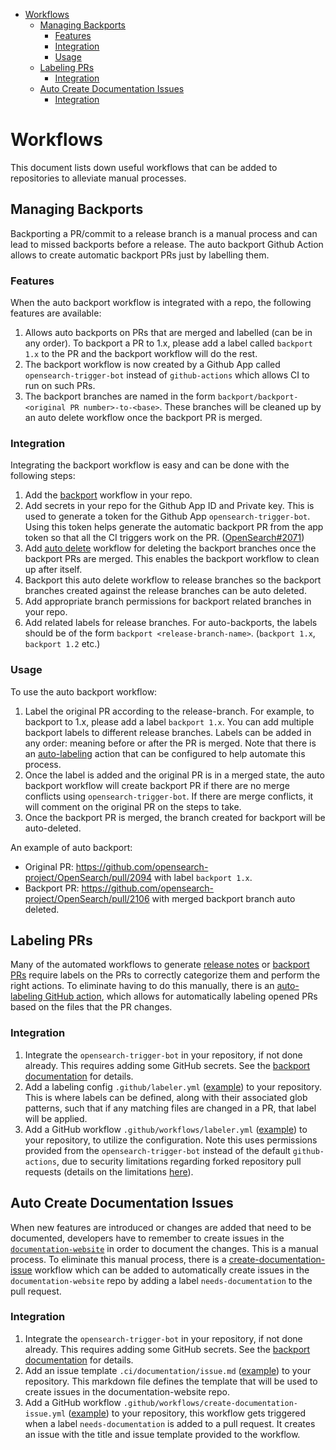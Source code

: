 - [Workflows](#workflows)
  - [Managing Backports](#managing-backports)
    - [Features](#features)
    - [Integration](#integration)
    - [Usage](#usage)
  - [Labeling PRs](#labeling-prs)
    - [Integration](#integration-1)
  - [Auto Create Documentation Issues](#auto-create-documentation-issues)
    - [Integration](#integration-2)

# Workflows

This document lists down useful workflows that can be added to repositories to alleviate manual processes.

## Managing Backports

Backporting a PR/commit to a release branch is a manual process and can lead to missed backports before a release. The auto backport Github Action allows to create automatic backport PRs just by labelling them.

### Features

When the auto backport workflow is integrated with a repo, the following features are available:

1. Allows auto backports on PRs that are merged and labelled (can be in any order). To backport a PR to 1.x, please add a label called `backport 1.x` to the PR and the backport workflow will do the rest.
2. The backport workflow is now created by a Github App called `opensearch-trigger-bot` instead of `github-actions` which allows CI to run on such PRs.
3. The backport branches are named in the form `backport/backport-<original PR number>-to-<base>`. These branches will be cleaned up by an auto delete workflow once the backport PR is merged.

### Integration

Integrating the backport workflow is easy and can be done with the following steps:

1. Add the [backport](https://github.com/opensearch-project/OpenSearch/blob/main/.github/workflows/backport.yml) workflow in your repo.
2. Add secrets in your repo for the Github App ID and Private key. This is used to generate a token for the Github App `opensearch-trigger-bot`. Using this token helps generate the automatic backport PR from the app token so that all the CI triggers work on the PR. ([OpenSearch#2071](https://github.com/opensearch-project/OpenSearch/pull/2071))
3. Add [auto delete](https://github.com/opensearch-project/OpenSearch/blob/main/.github/workflows/delete_backport_branch.yml) workflow for deleting the backport branches once the backport PRs are merged. This enables the backport workflow to clean up after itself.
4. Backport this auto delete workflow to release branches so the backport branches created against the release branches can be auto deleted.
5. Add appropriate branch permissions for backport related branches in your repo.
6. Add related labels for release branches. For auto-backports, the labels should be of the form `backport <release-branch-name>`. (`backport 1.x`, `backport 1.2` etc.)

### Usage

To use the auto backport workflow:

1. Label the original PR according to the release-branch. For example, to backport to 1.x, please add a label `backport 1.x`. You can add multiple backport labels to different release branches. Labels can be added in any order: meaning before or after the PR is merged. Note that there is an [auto-labeling](#labeling-prs) action that can be configured to help automate this process.
2. Once the label is added and the original PR is in a merged state, the auto backport workflow will create backport PR if there are no merge conflicts using `opensearch-trigger-bot`. If there are merge conflicts, it will comment on the original PR on the steps to take.
3. Once the backport PR is merged, the branch created for backport will be auto-deleted.

An example of auto backport:
- Original PR: https://github.com/opensearch-project/OpenSearch/pull/2094 with label `backport 1.x`.
- Backport PR: https://github.com/opensearch-project/OpenSearch/pull/2106 with merged backport branch auto deleted.


## Labeling PRs

Many of the automated workflows to generate [release notes](./RELEASE_NOTES.md) or [backport PRs](#managing-backports) require labels on the PRs to correctly categorize them and perform the right actions. To eliminate having to do this manually, there is an [auto-labeling GitHub action](https://github.com/actions/labeler), which allows for automatically labeling opened PRs based on the files that the PR changes.

### Integration

1. Integrate the `opensearch-trigger-bot` in your repository, if not done already. This requires adding some GitHub secrets. See the [backport documentation](#managing-backports) for details.
2. Add a labeling config `.github/labeler.yml` ([example](https://github.com/actions/labeler#common-examples)) to your repository. This is where labels can be defined, along with their associated glob patterns, such that if any matching files are changed in a PR, that label will be applied.
3. Add a GitHub workflow `.github/workflows/labeler.yml` ([example](https://github.com/opensearch-project/anomaly-detection-dashboards-plugin/blob/main/.github/workflows/labeler.yml)) to your repository, to utilize the configuration. Note this uses permissions provided from the `opensearch-trigger-bot` instead of the default `github-actions`, due to security limitations regarding forked repository pull requests (details on the limitations [here](https://github.com/actions/first-interaction/issues/10)).


## Auto Create Documentation Issues

When new features are introduced or changes are added that need to be documented, developers have to remember to create issues in the [`documentation-website`](https://github.com/opensearch-project/documentation-website) in order to document the changes. This is a manual process. To eliminate this manual process, there is a [create-documentation-issue](https://github.com/opensearch-project/OpenSearch/blob/main/.github/workflows/create-documentation-issue.yml) workflow which can be added to automatically create issues in the `documentation-website` repo by adding a label `needs-documentation` to the pull request.

### Integration

1. Integrate the `opensearch-trigger-bot` in your repository, if not done already. This requires adding some GitHub secrets. See the [backport documentation](#managing-backports) for details.
2. Add an issue template `.ci/documentation/issue.md` ([example](https://github.com/opensearch-project/OpenSearch/blob/main/.ci/documentation/issue.md)) to your repository. This markdown file defines the template that will be used to create issues in the documentation-website repo.
3. Add a GitHub workflow `.github/workflows/create-documentation-issue.yml` ([example](https://github.com/opensearch-project/OpenSearch/blob/main/.github/workflows/create-documentation-issue.yml)) to your repository, this workflow gets triggered when a label `needs-documentation` is added to a pull request. It creates an issue with the title and issue template provided to the workflow.